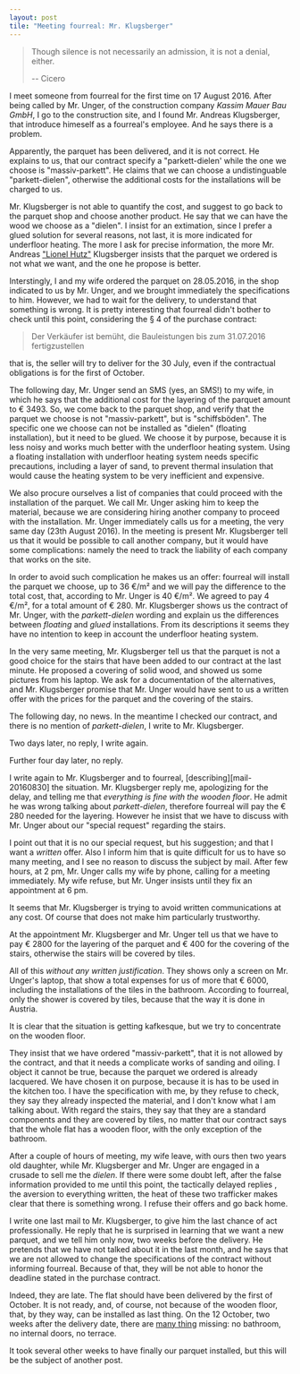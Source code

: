 ```yaml
---
layout: post
tile: "Meeting fourreal: Mr. Klugsberger"
---
```


> Though silence is not necessarily an admission, it is not a denial, either.
>
> -- Cicero


I meet someone from fourreal for the first time on 17 August 2016.
After being called by Mr. Unger, of the construction company _Kassim
Mauer Bau GmbH_, I go to the construction site, and I found
Mr. Andreas Klugsberger, that introduce himeself as a fourreal's
employee.  And he says there is a problem.

Apparently, the parquet has been delivered, and it is not correct.  He
explains to us, that our contract specify a "parkett-dielen' while the
one we choose is "massiv-parkett".  He claims that we can choose a
undistinguable "parkett-dielen", otherwise the additional costs for
the installations will be charged to us.

Mr. Klugsberger is not able to quantify the cost, and suggest to go
back to the parquet shop and choose another product.  He say that we
can have the wood we choose as a "dielen".  I insist for an
extimation, since I prefer a glued solution for several reasons, not
last, it is more indicated for underfloor heating.  The more I ask for
precise information, the more Mr. Andreas ["Lionel Hutz"][hutz]
Klugsberger insists that the parquet we ordered is not what we want,
and the one he propose is better.

Interstingly, I and my wife ordered the parquet on 28.05.2016, in the
shop indicated to us by Mr. Unger, and we brought immediately the
specifications to him.  However, we had to wait for the delivery, to
understand that something is wrong.  It is pretty interesting that
fourreal didn't bother to check until this point, considering the § 4
of the purchase contract:

> Der Verkäufer ist bemüht, die Bauleistungen bis zum 31.07.2016
> fertigzustellen

that is, the seller will try to deliver for the 30 July, even if the
contractual obligations is for the first of October.

The following day, Mr. Unger send an SMS (yes, an SMS!) to my wife, in
which he says that the additional cost for the layering of the parquet
amount to € 3493.  So, we come back to the parquet shop, and verify
that the parquet we choose is not "massiv-parkett", but is
"schiffsböden".  The specific one we choose can not be installed as
"dielen" (floating installation), but it need to be glued.  We choose
it by purpose, because it is less noisy and works much better with the
underfloor heating system.  Using a floating installation with
underfloor heating system needs specific precautions, including a
layer of sand, to prevent thermal insulation that would cause the
heating system to be very inefficient and expensive.

We also procure ourselves a list of companies that could proceed with
the installation of the parquet.  We call Mr. Unger asking him to keep
the material, because we are considering hiring another company to
proceed with the installation.  Mr. Unger immediately calls us for a
meeting, the very same day (23th August 2016).  In the meeting is
present Mr. Klugsberger tell us that it would be possible to call
another company, but it would have some complications: namely the need
to track the liability of each company that works on the site.

In order to avoid such complication he makes us an offer: fourreal
will install the parquet we choose, up to 36 €/m² and we will pay the
difference to the total cost, that, according to Mr. Unger is 40 €/m².
We agreed to pay 4 €/m², for a total amount of € 280. Mr. Klugsberger
shows us the contract of Mr. Unger, with the _parkett-dielen_ wording
and explain us the differences between _floating_ and _glued_
installations.  From its descriptions it seems they have no intention
to keep in account the underfloor heating system.

In the very same meeting, Mr. Klugsberger tell us that the parquet is
not a good choice for the stairs that have been added to our contract
at the last minute.  He proposed a covering of solid wood, and showed
us some pictures from his laptop.  We ask for a documentation of the
alternatives, and Mr. Klugsberger promise that Mr. Unger would have
sent to us a written offer with the prices for the parquet and the
covering of the stairs.

The following day, no news.  In the meantime I checked our contract,
and there is no mention of _parkett-dielen_, I write to
Mr. Klugsberger.

Two days later, no reply, I write again.

Further four day later, no reply.

I write again to Mr. Klugsberger and to fourreal,
[describing][mail-20160830] the situation.  Mr. Klugsberger reply me,
apologizing for the delay, and telling me that *everything is fine
with the wooden floor*.  He admit he was wrong talking about
_parkett-dielen_, therefore fourreal will pay the € 280 needed for the
layering.  However he insist that we have to discuss with Mr. Unger
about our "special request" regarding the stairs.

I point out that it is no our special request, but his suggestion; and
that I want a *written* offer. Also I inform him that is quite
difficult for us to have so many meeting, and I see no reason to
discuss the subject by mail.  After few hours, at 2 pm, Mr. Unger
calls my wife by phone, calling for a meeting immediately.  My wife
refuse, but Mr. Unger insists until they fix an appointment at 6 pm.

It seems that Mr. Klugsberger is trying to avoid written
communications at any cost.  Of course that does not make him
particularly trustworthy.

At the appointment Mr. Klugsberger and Mr. Unger tell us that we have
to pay € 2800 for the layering of the parquet and € 400 for the
covering of the stairs, otherwise the stairs will be covered by tiles.

All of this *without any written justification*.  They shows only a
screen on Mr. Unger's laptop, that show a total expenses for us of
more that € 6000, including the installations of the tiles in the
bathroom.  According to fourreal, only the shower is covered by tiles,
because that the way it is done in Austria.

It is clear that the situation is getting kafkesque, but we try to
concentrate on the wooden floor.

They insist that we have ordered "massiv-parkett", that it is not
allowed by the contract, and that it needs a complicate works of
sanding and oiling.  I object it cannot be true, because the parquet
we ordered is already lacquered.  We have chosen it on purpose,
because it is has to be used in the kitchen too.  I have the
specification with me, by they refuse to check, they say they already
inspected the material, and I don't know what I am talking about.
With regard the stairs, they say that they are a standard components
and they are covered by tiles, no matter that our contract says that
the whole flat has a wooden floor, with the only exception of the
bathroom.

After a couple of hours of meeting, my wife leave, with ours then two
years old daughter, while Mr. Klugsberger and Mr. Unger are engaged in a crusade  to sell me the _dielen_.  If there were some doubt left, after the false information provided to me until this point, the tactically delayed replies , the aversion to everything written, the heat of these two trafficker makes clear that there is something wrong.  I refuse their offers and go back home.

I write one last mail to Mr. Klugsberger, to give him the last chance of act professionally.  He reply that he is surprised in learning that we want a new parquet, and we tell him only now, two weeks before the delivery.  He pretends that we have not talked about it in the last month, and he says that we are not allowed to change the specifications of the contract without informing fourreal.
Because of that, they will be not able to honor the deadline stated in the purchase contract.

Indeed, they are late.  The flat should have been delivered by the first of October. It is not ready, and, of course, not because of the wooden floor, that, by they way, can be installed as last thing.  On the 12 October, two weeks after the delivery date, there are [many thing][delay] missing: no bathroom, no internal doors, no terrace.

It took several other weeks to have finally our parquet installed, but this will be the subject of another post.

[hutz]: https://youtu.be/-Nc88_ZEfxg
[delay]: https://www.instagram.com/p/BkC3htplI0H/
